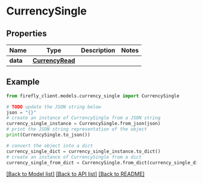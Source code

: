 # CurrencySingle


## Properties

Name | Type | Description | Notes
------------ | ------------- | ------------- | -------------
**data** | [**CurrencyRead**](CurrencyRead.md) |  | 

## Example

```python
from firefly_client.models.currency_single import CurrencySingle

# TODO update the JSON string below
json = "{}"
# create an instance of CurrencySingle from a JSON string
currency_single_instance = CurrencySingle.from_json(json)
# print the JSON string representation of the object
print(CurrencySingle.to_json())

# convert the object into a dict
currency_single_dict = currency_single_instance.to_dict()
# create an instance of CurrencySingle from a dict
currency_single_from_dict = CurrencySingle.from_dict(currency_single_dict)
```
[[Back to Model list]](../README.md#documentation-for-models) [[Back to API list]](../README.md#documentation-for-api-endpoints) [[Back to README]](../README.md)


